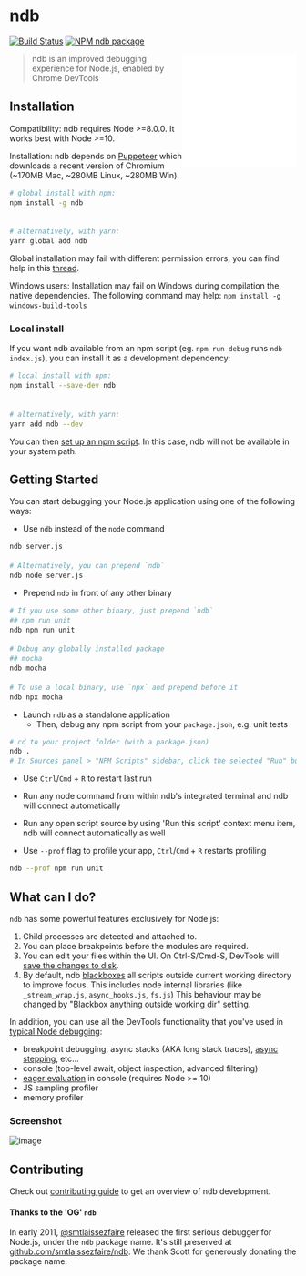 # ndb

<!-- [START badges] -->
[![Build Status](https://img.shields.io/travis/com/GoogleChromeLabs/ndb/master.svg)](https://travis-ci.com/GoogleChromeLabs/ndb)
[![NPM ndb package](https://img.shields.io/npm/v/ndb.svg)](https://npmjs.org/package/ndb)
<!-- [END badges] -->

<img src="https://github.com/ChromeDevTools/devtools-logo/blob/master/logos/svg/chrome-devtools-square.svg" align="right" width="200" height="200" alt="DevTools logo">

> ndb is an improved debugging experience for Node.js, enabled by Chrome DevTools

## Installation

Compatibility: ndb requires Node >=8.0.0. It works best with Node >=10.

Installation: ndb depends on [Puppeteer](https://github.com/GoogleChrome/puppeteer) which downloads a recent version of Chromium (~170MB Mac, ~280MB Linux, ~280MB Win).

```bash
# global install with npm:
npm install -g ndb


# alternatively, with yarn:
yarn global add ndb
```

Global installation may fail with different permission errors, you can find help in this [thread](https://github.com/GoogleChromeLabs/ndb/issues/20).

Windows users: Installation may fail on Windows during compilation the native dependencies. The following command may help: `npm install -g windows-build-tools`

### Local install

If you want ndb available from an npm script (eg. `npm run debug` runs `ndb index.js`), you can install it as a development dependency:

```bash
# local install with npm:
npm install --save-dev ndb


# alternatively, with yarn:
yarn add ndb --dev
```

You can then [set up an npm script](https://docs.npmjs.com/misc/scripts#examples). In this case, ndb will not be available in your system path.


## Getting Started

You can start debugging your Node.js application using one of the following ways:

- Use `ndb` instead of the `node` command

```bash
ndb server.js

# Alternatively, you can prepend `ndb`
ndb node server.js
```

- Prepend `ndb` in front of any other binary

```bash
# If you use some other binary, just prepend `ndb`
## npm run unit
ndb npm run unit

# Debug any globally installed package
## mocha
ndb mocha

# To use a local binary, use `npx` and prepend before it
ndb npx mocha
```

- Launch `ndb` as a standalone application 
   - Then, debug any npm script from your `package.json`, e.g. unit tests

```bash
# cd to your project folder (with a package.json)
ndb .
# In Sources panel > "NPM Scripts" sidebar, click the selected "Run" button 
```

- Use `Ctrl`/`Cmd` + `R` to restart last run
- Run any node command from within ndb's integrated terminal and ndb will connect automatically
- Run any open script source by using 'Run this script' context menu item, ndb will connect automatically as well

- Use `--prof` flag to profile your app, `Ctrl`/`Cmd` + `R` restarts profiling
```bash
ndb --prof npm run unit
```

## What can I do?

`ndb` has some powerful features exclusively for Node.js:
1. Child processes are detected and attached to.
1. You can place breakpoints before the modules are required.
1. You can edit your files within the UI. On Ctrl-S/Cmd-S, DevTools will [save the changes to disk](https://developers.google.com/web/tools/chrome-devtools/workspaces/).
1. By default, ndb [blackboxes](https://developers.google.com/web/tools/chrome-devtools/javascript/reference#blackbox) all scripts outside current working directory to improve focus. This includes node internal libraries (like `_stream_wrap.js`, `async_hooks.js`, `fs.js`) This behaviour may be changed by "Blackbox anything outside working dir" setting. 

In addition, you can use all the DevTools functionality that you've used in [typical Node debugging](https://medium.com/@paul_irish/debugging-node-js-nightlies-with-chrome-devtools-7c4a1b95ae27):
- breakpoint debugging, async stacks (AKA long stack traces), [async stepping](https://developers.google.com/web/updates/2018/01/devtools#async), etc...
- console (top-level await, object inspection, advanced filtering)
- [eager evaluation](https://developers.google.com/web/updates/2018/05/devtools#eagerevaluation) in console (requires Node >= 10)
- JS sampling profiler
- memory profiler

### Screenshot
![image](https://user-images.githubusercontent.com/39191/43023843-14a085a6-8c21-11e8-85b7-b9fd3405938a.png)


## Contributing

Check out [contributing guide](https://github.com/GoogleChromeLabs/ndb/blob/master/CONTRIBUTING.md) to get an overview of ndb development.

#### Thanks to the 'OG' `ndb`

In early 2011, [@smtlaissezfaire](https://github.com/smtlaissezfaire) released the first serious debugger for Node.js, under the `ndb` package name. It's still preserved at [github.com/smtlaissezfaire/ndb](https://github.com/smtlaissezfaire/ndb#readme). We thank Scott for generously donating the package name.
